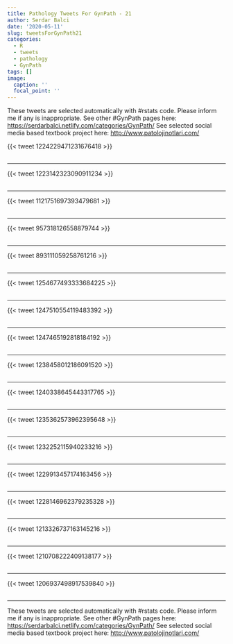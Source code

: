 ```yaml
---
title: Pathology Tweets For GynPath - 21
author: Serdar Balci
date: '2020-05-11'
slug: tweetsForGynPath21
categories:
  - R
  - tweets
  - pathology
  - GynPath
tags: []
image:
  caption: ''
  focal_point: ''
---
```



These tweets are selected automatically with #rstats code. Please inform me if any is inappropriate.
See other #GynPath pages here: https://serdarbalci.netlify.com/categories/GynPath/ 
See selected social media based textbook project here: http://www.patolojinotlari.com/

{{< tweet 1224229471231676418 >}}
<br>
<br>
<hr>
{{< tweet 1223142323090911234 >}}
<br>
<br>
<hr>
{{< tweet 1121751697393479681 >}}
<br>
<br>
<hr>
{{< tweet 957318126558879744 >}}
<br>
<br>
<hr>
{{< tweet 893111059258761216 >}}
<br>
<br>
<hr>
{{< tweet 1254677493333684225 >}}
<br>
<br>
<hr>
{{< tweet 1247510554119483392 >}}
<br>
<br>
<hr>
{{< tweet 1247465192818184192 >}}
<br>
<br>
<hr>
{{< tweet 1238458012186091520 >}}
<br>
<br>
<hr>
{{< tweet 1240338645443317765 >}}
<br>
<br>
<hr>
{{< tweet 1235362573962395648 >}}
<br>
<br>
<hr>
{{< tweet 1232252115940233216 >}}
<br>
<br>
<hr>
{{< tweet 1229913457174163456 >}}
<br>
<br>
<hr>
{{< tweet 1228146962379235328 >}}
<br>
<br>
<hr>
{{< tweet 1213326737163145216 >}}
<br>
<br>
<hr>
{{< tweet 1210708222409138177 >}}
<br>
<br>
<hr>
{{< tweet 1206937498917539840 >}}
<br>
<br>
<hr>


These tweets are selected automatically with #rstats code. Please inform me if any is inappropriate.
See other #GynPath pages here: https://serdarbalci.netlify.com/categories/GynPath/ 
See selected social media based textbook project here: http://www.patolojinotlari.com/
